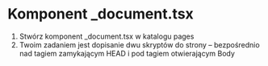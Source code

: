 # Komponent _document.tsx

1. Stwórz komponent _document.tsx w katalogu pages
2. Twoim zadaniem jest dopisanie dwu skryptów do strony – bezpośrednio nad tagiem zamykającym HEAD i pod tagiem otwierającym Body